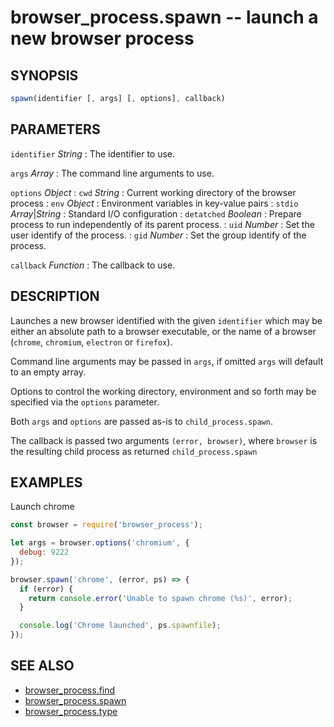 # browser_process.spawn -- launch a new browser process

## SYNOPSIS

```js
spawn(identifier [, args] [, options], callback)
```

## PARAMETERS

`identifier` *String*
:   The identifier to use.

`args` *Array*
:   The command line arguments to use.

`options` *Object*
:   `cwd` *String*
    :   Current working directory of the browser process
:   `env` *Object*
    :   Environment variables in key-value pairs
:   `stdio` *Array*|*String*
    :   Standard I/O configuration
:   `detatched` *Boolean*
    :   Prepare process to run independently of its parent process.
:   `uid` *Number*
    :   Set the user identify of the process.
:   `gid` *Number*
    :   Set the group identify of the process.

`callback` *Function*
:   The callback to use.

## DESCRIPTION

Launches a new browser identified with the given `identifier` which may be
either an absolute path to a browser executable, or the name of a browser
(`chrome`, `chromium`, `electron` or `firefox`).

Command line arguments may be passed in `args`, if omitted `args` will default
to an empty array.

Options to control the working directory, environment and so forth may be
specified via the `options` parameter.

Both `args` and `options` are passed as-is to `child_process.spawn`.

The callback is passed two arguments `(error, browser)`, where `browser` is the
resulting child process as returned `child_process.spawn`

## EXAMPLES

Launch chrome

```js
const browser = require('browser_process');

let args = browser.options('chromium', {
  debug: 9222
});

browser.spawn('chrome', (error, ps) => {
  if (error) {
    return console.error('Unable to spawn chrome (%s)', error);
  }

  console.log('Chrome launched', ps.spawnfile);
});
```

## SEE ALSO

- [browser_process.find](browser_process.find.3.md)
- [browser_process.spawn](browser_process.spawn.3.md)
- [browser_process.type](browser_process.type.3.md)
